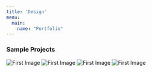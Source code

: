 ```yaml
---
title: 'Design'
menu:
  main:
    name: "Portfolio"
---
```


### Sample Projects

![First Image](/images/design1.jpg)
![First Image](/images/design2.jpg)
![First Image](/images/design3.jpg)
![First Image](/images/design4.jpg)

